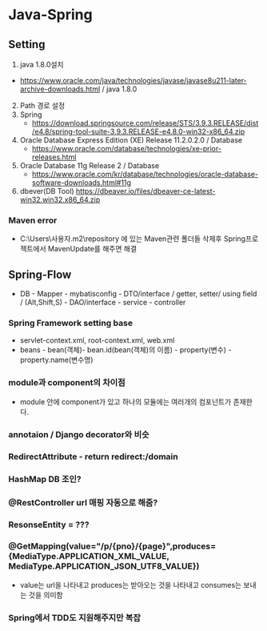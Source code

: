 # Java-Spring 

## Setting
 1. java 1.8.0설치
  - https://www.oracle.com/java/technologies/javase/javase8u211-later-archive-downloads.html / java 1.8.0
 2. Path 경로 설정
 3. Spring
	- https://download.springsource.com/release/STS/3.9.3.RELEASE/dist/e4.8/spring-tool-suite-3.9.3.RELEASE-e4.8.0-win32-x86_64.zip
 4. Oracle Database Express Edition (XE) Release 11.2.0.2.0 / Database
	- https://www.oracle.com/database/technologies/xe-prior-releases.html
 5. Oracle Database 11g Release 2 / Database
	- https://www.oracle.com/kr/database/technologies/oracle-database-software-downloads.html#11g
 6. dbever(DB Tool) https://dbeaver.io/files/dbeaver-ce-latest-win32.win32.x86_64.zip
 
### Maven error
 - C:\Users\사용자\.m2\repository 에 있는 Maven관련 폴더들 삭제후 Spring프로젝트에서 MavenUpdate를 해주면 해결

## Spring-Flow
 - DB - Mapper - mybatisconfig - DTO/interface / getter, setter/ using field / (Alt,Shift,S) - DAO/interface - service - controller
 
### Spring Framework setting base
 - servlet-context.xml, root-context.xml, web.xml
 - beans - bean(객체)- bean.id(bean(객체)의 이름) - property(변수) - property.name(변수명)
 
### module과 component의 차이점
 - module 안에 component가 있고 하나의 모듈에는 여러개의 컴포넌트가 존재한다.
 
### annotaion / Django decorator와 비슷

### RedirectAttribute - return redirect:/domain

### HashMap DB 조인?

### @RestController url 매핑 자동으로 해줌?

### ResonseEntity = ???

### @GetMapping(value="/p/{pno}/{page}",produces= {MediaType.APPLICATION_XML_VALUE, MediaType.APPLICATION_JSON_UTF8_VALUE})
 - value는 url을 나타내고 produces는 받아오는 것을 나타내고 consumes는 보내는 것을 의미함
 
### Spring에서 TDD도 지원해주지만 복잡

 
